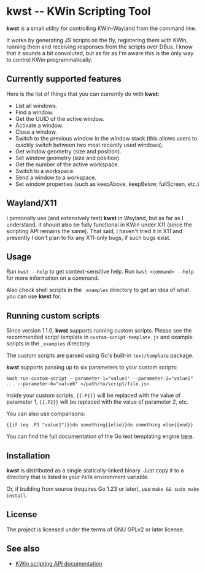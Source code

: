 # kwst -- KWin Scripting Tool

**kwst** is a small utility for controlling KWin-Wayland from the command line. 

It works by generating JS scripts on the fly, registering them with KWin, running them and receiving responses from the scripts over DBus. I know that it sounds a bit convoluted, but as far as I'm aware this is the only way to control KWin programmatically.

## Currently supported features

Here is the list of things that you can currently do with **kwst**:

- List all windows.
- Find a window.
- Get the UUID of the active window.
- Activate a window.
- Close a window.
- Switch to the previous window in the window stack (this allows users to quickly switch between two most recently used windows).
- Get window geometry (size and position).
- Set window geometry (size and position).
- Get the number of the active workspace.
- Switch to a workspace.
- Send a window to a workspace.
- Set window properties (such as keepAbove, keepBelow, fullScreen, etc.)

## Wayland/X11

I personally use (and extensively test) **kwst** in Wayland, but as far as I understand, it should also be fully functional in KWin under X11 (since the scripting API remains the same). That said, I haven't tried it in X11 and presently I don't plan to fix any X11-only bugs, if such bugs exist.

## Usage

Run `kwst --help` to get context-sensitive help. Run `kwst <command> --help` for more information on a command.

Also check shell scripts in the `_examples` directory to get an idea of what you can use **kwst** for.

## Running custom scripts

Since version 1.1.0, **kwst** supports running custom scripts. Please see the recommended script template in `custom-script-template.js` and example scripts in the `_examples` directory.

The custom scripts are parsed using Go's built-in `text/template` package. 

**kwst** supports passing up to six parameters to your custom scripts: 

```
kwst run-custom-script --parameter-1="value1" --parameter-2="value2" ... --parameter-6="value6" </path/to/script/file.js>
```

Inside your custom scripts, `{{.P1}}` will be replaced with the value of parameter 1, `{{.P2}}` will be replaced with the value of parameter 2, etc.

You can also use comparisons:

```
{{if (eq .P1 "value1")}}do something{{else}}do something else{{end}}
```

You can find the full documentation of the Go text templating engine [here](https://pkg.go.dev/text/template).

## Installation

**kwst** is distributed as a single statically-linked binary. Just copy it to a directory that is listed in your `PATH` environment variable.

Or, if building from source (requires Go 1.23 or later), use `make && sudo make install`. 

## License

The project is licensed under the terms of GNU GPLv2 or later license.

## See also

- [KWin scripting API documentation](https://develop.kde.org/docs/plasma/kwin/api/)
